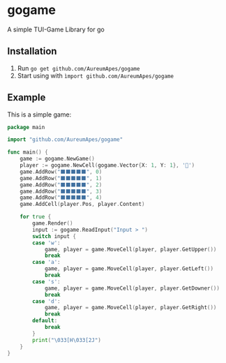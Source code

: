 gogame
======
A simple TUI-Game Library for go

Installation
------------
1. Run `go get github.com/AureumApes/gogame`
2. Start using with `ìmport github.com/AureumApes/gogame`

Example
-------
This is a simple game:
```go
package main

import "github.com/AureumApes/gogame"

func main() {
	game := gogame.NewGame()
	player := gogame.NewCell(gogame.Vector{X: 1, Y: 1}, '🔴')
	game.AddRow("⬛⬛⬛⬛⬛", 0)
	game.AddRow("⬛⬛⬛⬛⬛", 1)
	game.AddRow("⬛⬛⬛⬛⬛", 2)
	game.AddRow("⬛⬛⬛⬛⬛", 3)
	game.AddRow("⬛⬛⬛⬛⬛", 4)
	game.AddCell(player.Pos, player.Content)

	for true {
		game.Render()
		input := gogame.ReadInput("Input > ")
		switch input {
		case 'w':
			game, player = game.MoveCell(player, player.GetUpper())
			break
		case 'a':
			game, player = game.MoveCell(player, player.GetLeft())
			break
		case 's':
			game, player = game.MoveCell(player, player.GetDowner())
			break
		case 'd':
			game, player = game.MoveCell(player, player.GetRight())
			break
		default:
			break
		}
		print("\033[H\033[2J")
	}
}

```